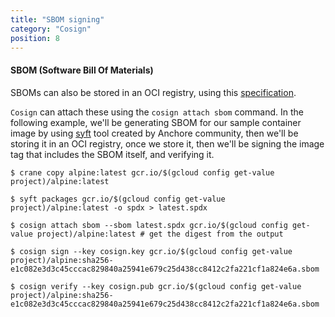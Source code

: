 ```yaml
---
title: "SBOM signing"
category: "Cosign"
position: 8
---
```


#### SBOM (Software Bill Of Materials)

SBOMs can also be stored in an OCI registry, using this [specification](https://github.com/sigstore/cosign/blob/main/specs/SBOM_SPEC.md).

`Cosign` can attach these using the `cosign attach sbom` command. In the following example, we'll be generating SBOM for our sample container image by using [syft](https://github.com/anchore/syft) tool created by Anchore community, then we'll be storing it in an OCI registry, once we store it, then we'll be signing the image tag that includes the SBOM itself, and verifying it.

```shell
$ crane copy alpine:latest gcr.io/$(gcloud config get-value project)/alpine:latest

$ syft packages gcr.io/$(gcloud config get-value project)/alpine:latest -o spdx > latest.spdx

$ cosign attach sbom --sbom latest.spdx gcr.io/$(gcloud config get-value project)/alpine:latest # get the digest from the output

$ cosign sign --key cosign.key gcr.io/$(gcloud config get-value project)/alpine:sha256-e1c082e3d3c45cccac829840a25941e679c25d438cc8412c2fa221cf1a824e6a.sbom

$ cosign verify --key cosign.pub gcr.io/$(gcloud config get-value project)/alpine:sha256-e1c082e3d3c45cccac829840a25941e679c25d438cc8412c2fa221cf1a824e6a.sbom
```